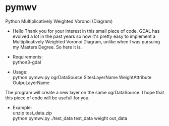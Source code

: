 # pymwv
Python Multiplicatively Weighted Voronoi (Diagram)

- Hello
Thank you for your interest in this small piece of code. GDAL has evolved a lot in the past years so now it's pretty easy to implement a Multiplicatively Weighted Voronoi Diagram, unlike when I was pursuing my Masters Degree. So here it is.

- Requirements:  
python3-gdal

- Usage:  
python pymwv.py ogrDataSource SitesLayerName WeightAttribute OutpuLayerName

The program will create a new layer on the same ogrDataSource. I hope that this piece of code will be usefull for you.

- Example:  
unzip test_data.zip  
python pymwv.py ./test_data test_data weight out_data


